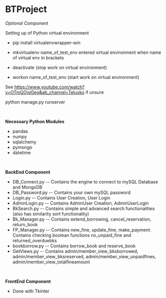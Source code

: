 # BTProject

_Optional Component_ 

Setting up of Python virtual environment 
- pip install virtualenvwrapper-win 
- mkvirtualenv name_of_test_env
entered virtual environment when name of virtual env in brackets 

- deactivate (stop work on virtual environment) 
- workon name_of_test_env (start work on virtual environment) 

See https://www.youtube.com/watch?v=OTmQOjsl0eg&ab_channel=Telusko if unsure 
 
python manage.py runserver

<p>&nbsp;</p>

__Necessary Python Modules__ 
- pandas 
- numpy
- sqlalchemy
- pymongo
- datetime 

<p>&nbsp;</p>

__BackEnd Component__ 
- DB_Connect.py -- Contains the engine to connect to mySQL Database and MongoDB
- DB_Password.py -- Contains your own mySQL password 
- Login.py -- Contains User Creation, User Login
- AdminLogin.py -- Contains AdminUser Creation, AdminUserLogin 
- BkSearch.py -- Contains simple and advanced search functionalities (also has similarity sort functionality) 
- Bk_Manager.py -- Contains extend_borrowing, cancel_reservation, return_book 
- FP_Manager.py -- Contains new_fine, update_fine, make_payment. Contains checking boolean functions no_unpaid_fine and returned_overduebks
- bookborrow.py -- Contains borrow_book and reserve_book
- GetViews.py -- Contains admin/member_view_bksborrowed, admin/member_view_bksreserved, admin/member_view_unpaidfines, admin/member_view_totalfineamount

<p>&nbsp;</p>

__FrontEnd Component__ 
- Done with Tkinter 
